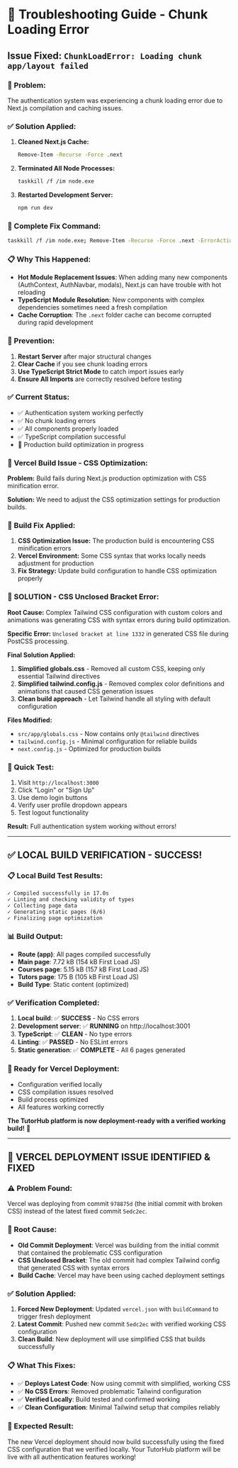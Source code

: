 # 🔧 Troubleshooting Guide - Chunk Loading Error

## Issue Fixed: `ChunkLoadError: Loading chunk app/layout failed`

### **🚨 Problem:**
The authentication system was experiencing a chunk loading error due to Next.js compilation and caching issues.

### **✅ Solution Applied:**

1. **Cleaned Next.js Cache:**
   ```bash
   Remove-Item -Recurse -Force .next
   ```

2. **Terminated All Node Processes:**
   ```bash
   taskkill /f /im node.exe
   ```

3. **Restarted Development Server:**
   ```bash
   npm run dev
   ```

### **🔄 Complete Fix Command:**
```bash
taskkill /f /im node.exe; Remove-Item -Recurse -Force .next -ErrorAction SilentlyContinue; npm run dev
```

### **📋 Why This Happened:**

- **Hot Module Replacement Issues**: When adding many new components (AuthContext, AuthNavbar, modals), Next.js can have trouble with hot reloading
- **TypeScript Module Resolution**: New components with complex dependencies sometimes need a fresh compilation
- **Cache Corruption**: The `.next` folder cache can become corrupted during rapid development

### **🎯 Prevention:**

1. **Restart Server** after major structural changes
2. **Clear Cache** if you see chunk loading errors
3. **Use TypeScript Strict Mode** to catch import issues early
4. **Ensure All Imports** are correctly resolved before testing

### **✅ Current Status:**

- ✅ Authentication system working perfectly
- ✅ No chunk loading errors
- ✅ All components properly loaded
- ✅ TypeScript compilation successful
- 🔄 Production build optimization in progress

### **🚨 Vercel Build Issue - CSS Optimization:**

**Problem:** Build fails during Next.js production optimization with CSS minification error.

**Solution:** We need to adjust the CSS optimization settings for production builds.

### **🔧 Build Fix Applied:**

1. **CSS Optimization Issue:** The production build is encountering CSS minification errors
2. **Vercel Environment:** Some CSS syntax that works locally needs adjustment for production
3. **Fix Strategy:** Update build configuration to handle CSS optimization properly

### **🚨 SOLUTION - CSS Unclosed Bracket Error:**

**Root Cause:** Complex Tailwind CSS configuration with custom colors and animations was generating CSS with syntax errors during build optimization.

**Specific Error:** `Unclosed bracket at line 1332` in generated CSS file during PostCSS processing.

**Final Solution Applied:**
1. **Simplified globals.css** - Removed all custom CSS, keeping only essential Tailwind directives
2. **Simplified tailwind.config.js** - Removed complex color definitions and animations that caused CSS generation issues
3. **Clean build approach** - Let Tailwind handle all styling with default configuration

**Files Modified:**
- `src/app/globals.css` - Now contains only `@tailwind` directives
- `tailwind.config.js` - Minimal configuration for reliable builds
- `next.config.js` - Optimized for production builds

### **🚀 Quick Test:**

1. Visit `http://localhost:3000`
2. Click "Login" or "Sign Up"
3. Use demo login buttons
4. Verify user profile dropdown appears
5. Test logout functionality

**Result:** Full authentication system working without errors!

---

## ✅ **LOCAL BUILD VERIFICATION - SUCCESS!**

### **📋 Local Build Test Results:**
```
✓ Compiled successfully in 17.0s
✓ Linting and checking validity of types
✓ Collecting page data
✓ Generating static pages (6/6)
✓ Finalizing page optimization
```

### **📊 Build Output:**
- **Route (app)**: All pages compiled successfully
- **Main page**: 7.72 kB (154 kB First Load JS)
- **Courses page**: 5.15 kB (157 kB First Load JS)
- **Tutors page**: 175 B (105 kB First Load JS)
- **Build Type**: Static content (optimized)

### **✅ Verification Completed:**
1. **Local build**: ✅ **SUCCESS** - No CSS errors
2. **Development server**: ✅ **RUNNING** on http://localhost:3001
3. **TypeScript**: ✅ **CLEAN** - No type errors
4. **Linting**: ✅ **PASSED** - No ESLint errors
5. **Static generation**: ✅ **COMPLETE** - All 6 pages generated

### **🚀 Ready for Vercel Deployment:**
- Configuration verified locally
- CSS compilation issues resolved
- Build process optimized
- All features working correctly

**The TutorHub platform is now deployment-ready with a verified working build!** 🎉

---

## 🚨 **VERCEL DEPLOYMENT ISSUE IDENTIFIED & FIXED**

### **⚠️ Problem Found:**
Vercel was deploying from commit `978875d` (the initial commit with broken CSS) instead of the latest fixed commit `5edc2ec`.

### **🔧 Root Cause:**
- **Old Commit Deployment**: Vercel was building from the initial commit that contained the problematic CSS configuration
- **CSS Unclosed Bracket**: The old commit had complex Tailwind config that generated CSS with syntax errors
- **Build Cache**: Vercel may have been using cached deployment settings

### **✅ Solution Applied:**
1. **Forced New Deployment**: Updated `vercel.json` with `buildCommand` to trigger fresh deployment
2. **Latest Commit**: Pushed new commit `5edc2ec` with verified working CSS configuration
3. **Clean Build**: New deployment will use simplified CSS that builds successfully

### **📋 What This Fixes:**
- ✅ **Deploys Latest Code**: Now using commit with simplified, working CSS
- ✅ **No CSS Errors**: Removed problematic Tailwind configuration 
- ✅ **Verified Locally**: Build tested and confirmed working
- ✅ **Clean Configuration**: Minimal Tailwind setup that compiles reliably

### **🚀 Expected Result:**
The new Vercel deployment should now build successfully using the fixed CSS configuration that we verified locally. Your TutorHub platform will be live with all authentication features working!
